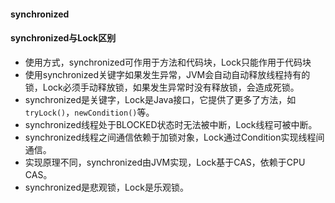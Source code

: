 #### synchronized

#### synchronized与Lock区别
* 使用方式，synchronized可作用于方法和代码块，Lock只能作用于代码块
* 使用synchronized关键字如果发生异常，JVM会自动自动释放线程持有的锁，Lock必须手动释放锁，如果发生异常时没有释放锁，会造成死锁。
* synchronized是关键字，Lock是Java接口，它提供了更多了方法，如`tryLock()`，`newCondition()`等。
* synchronized线程处于BLOCKED状态时无法被中断，Lock线程可被中断。
* synchronized线程之间通信依赖于加锁对象，Lock通过Condition实现线程间通信。
* 实现原理不同，synchronized由JVM实现，Lock基于CAS，依赖于CPU CAS。
* synchronized是悲观锁，Lock是乐观锁。
